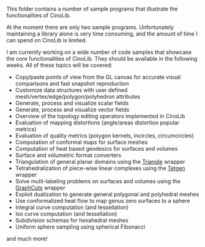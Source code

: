 This folder contains a number of sample programs that illustrate the functionalities of CinoLib. 

At the moment there are only two sample programs. Unfortunately maintaining a library alone is very time consuming, and the amount of time I can spend on CinoLib is limited.

I am currently working on a wide number of code samples that showcase the core functionalities of CinoLib. They should be available in the following weeks. All of these topics will be covered:

* Copy/paste points of view from the GL canvas for accurate visual comparisons and fast snapshot reproduction
* Customize data structures with user defined mesh/vertex/edge/polygon/polyhedron attributes
* Generate, process and visualize scalar fields
* Generate, process and visualize vector fields
* Overview of the topology editing operators implemented in CinoLib
* Evaluation of mapping distortions (angle/areas distortion popular metrics)
* Evaluation of quality metrics (polygon kernels, incircles, circumcircles)
* Computation of conformal maps for surface meshes
* Computation of heat based geodesics for surfaces and volumes
* Surface and volumetric format converters
* Triangulation of general planar domains using the [Triangle](https://www.cs.cmu.edu/~quake/triangle.html) wrapper
* Tetrahedralization of piece-wise linear complexes using the [Tetgen](http://wias-berlin.de/software/index.jsp?id=TetGen&lang=1) wrapper
* Solve multi-labeling problems on surfaces and volumes using the [GraphCuts](http://vision.csd.uwo.ca/code/) wrapper
* Exploit dualization to generate general polygonal and polyhedral meshes
* Use conformalized heat flow to map genus zero surfaces to a sphere
* Integral curve computation (and tessellation)
* Iso curve computation (and tessellation)
* Subdivision schemas for hexahedral meshes
* Uniform sphere sampling using spherical Fibonacci

and much more!
